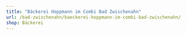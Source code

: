 ```yaml
---
title: "Bäckerei Hoppmann im Combi Bad Zwischenahn"
url: /bad-zwischenahn/baeckerei-hoppmann-im-combi-bad-zwischenahn/
shop: Bäckerei
---
```

